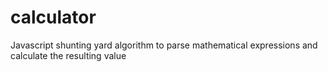 # calculator
Javascript shunting yard algorithm to parse mathematical expressions and calculate the resulting value
